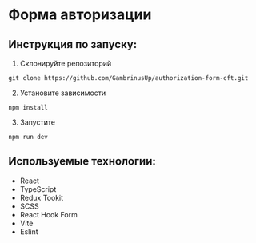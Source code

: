 # Форма авторизации

## Инструкция по запуску:
1. Склонируйте репозиторий
```
git clone https://github.com/GambrinusUp/authorization-form-cft.git
```
2. Установите зависимости
```
npm install
```
3. Запустите
```
npm run dev
```
## Используемые технологии:
- React
- TypeScript
- Redux Tookit
- SCSS
- React Hook Form
- Vite
- Eslint
